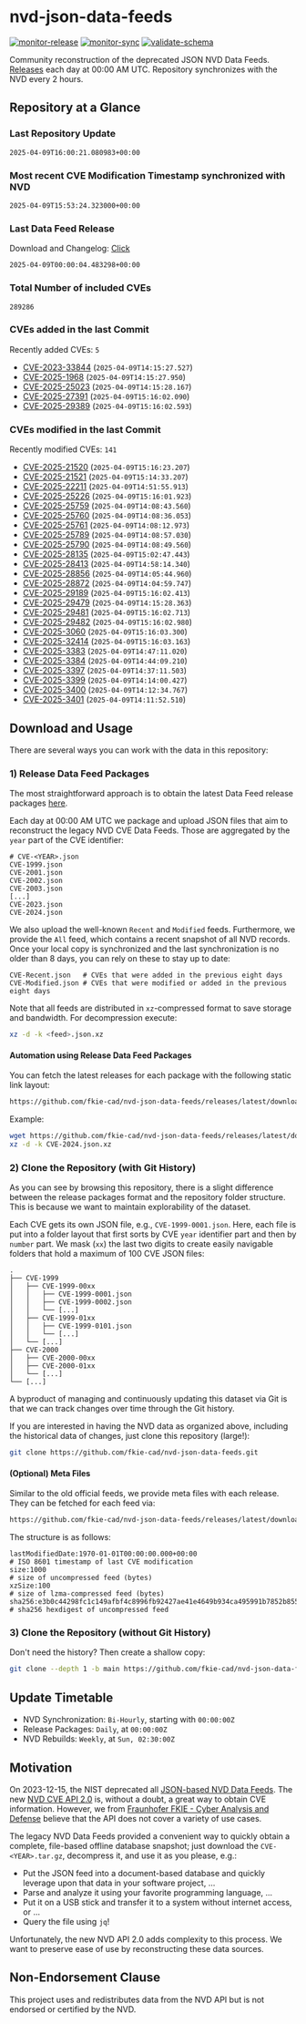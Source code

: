 # nvd-json-data-feeds

[![monitor-release](https://github.com/fkie-cad/nvd-json-data-feeds/actions/workflows/monitor_release.yml/badge.svg)](https://github.com/fkie-cad/nvd-json-data-feeds/actions/workflows/monitor_release.yml)
[![monitor-sync](https://github.com/fkie-cad/nvd-json-data-feeds/actions/workflows/monitor_sync.yml/badge.svg)](https://github.com/fkie-cad/nvd-json-data-feeds/actions/workflows/monitor_sync.yml)
[![validate-schema](https://github.com/fkie-cad/nvd-json-data-feeds/actions/workflows/validate_schema.yml/badge.svg)](https://github.com/fkie-cad/nvd-json-data-feeds/actions/workflows/validate_schema.yml)

Community reconstruction of the deprecated JSON NVD Data Feeds.
[Releases](https://github.com/fkie-cad/nvd-json-data-feeds/releases/latest) each day at 00:00 AM UTC.
Repository synchronizes with the NVD every 2 hours.

## Repository at a Glance

### Last Repository Update

```plain
2025-04-09T16:00:21.080983+00:00
```

### Most recent CVE Modification Timestamp synchronized with NVD

```plain
2025-04-09T15:53:24.323000+00:00
```

### Last Data Feed Release

Download and Changelog: [Click](https://github.com/fkie-cad/nvd-json-data-feeds/releases/latest)

```plain
2025-04-09T00:00:04.483298+00:00
```

### Total Number of included CVEs

```plain
289286
```

### CVEs added in the last Commit

Recently added CVEs: `5`

- [CVE-2023-33844](CVE-2023/CVE-2023-338xx/CVE-2023-33844.json) (`2025-04-09T14:15:27.527`)
- [CVE-2025-1968](CVE-2025/CVE-2025-19xx/CVE-2025-1968.json) (`2025-04-09T14:15:27.950`)
- [CVE-2025-25023](CVE-2025/CVE-2025-250xx/CVE-2025-25023.json) (`2025-04-09T14:15:28.167`)
- [CVE-2025-27391](CVE-2025/CVE-2025-273xx/CVE-2025-27391.json) (`2025-04-09T15:16:02.090`)
- [CVE-2025-29389](CVE-2025/CVE-2025-293xx/CVE-2025-29389.json) (`2025-04-09T15:16:02.593`)


### CVEs modified in the last Commit

Recently modified CVEs: `141`

- [CVE-2025-21520](CVE-2025/CVE-2025-215xx/CVE-2025-21520.json) (`2025-04-09T15:16:23.207`)
- [CVE-2025-21521](CVE-2025/CVE-2025-215xx/CVE-2025-21521.json) (`2025-04-09T15:14:33.207`)
- [CVE-2025-22211](CVE-2025/CVE-2025-222xx/CVE-2025-22211.json) (`2025-04-09T14:51:55.913`)
- [CVE-2025-25226](CVE-2025/CVE-2025-252xx/CVE-2025-25226.json) (`2025-04-09T15:16:01.923`)
- [CVE-2025-25759](CVE-2025/CVE-2025-257xx/CVE-2025-25759.json) (`2025-04-09T14:08:43.560`)
- [CVE-2025-25760](CVE-2025/CVE-2025-257xx/CVE-2025-25760.json) (`2025-04-09T14:08:36.053`)
- [CVE-2025-25761](CVE-2025/CVE-2025-257xx/CVE-2025-25761.json) (`2025-04-09T14:08:12.973`)
- [CVE-2025-25789](CVE-2025/CVE-2025-257xx/CVE-2025-25789.json) (`2025-04-09T14:08:57.030`)
- [CVE-2025-25790](CVE-2025/CVE-2025-257xx/CVE-2025-25790.json) (`2025-04-09T14:08:49.560`)
- [CVE-2025-28135](CVE-2025/CVE-2025-281xx/CVE-2025-28135.json) (`2025-04-09T15:02:47.443`)
- [CVE-2025-28413](CVE-2025/CVE-2025-284xx/CVE-2025-28413.json) (`2025-04-09T14:58:14.340`)
- [CVE-2025-28856](CVE-2025/CVE-2025-288xx/CVE-2025-28856.json) (`2025-04-09T14:05:44.960`)
- [CVE-2025-28872](CVE-2025/CVE-2025-288xx/CVE-2025-28872.json) (`2025-04-09T14:04:59.747`)
- [CVE-2025-29189](CVE-2025/CVE-2025-291xx/CVE-2025-29189.json) (`2025-04-09T15:16:02.413`)
- [CVE-2025-29479](CVE-2025/CVE-2025-294xx/CVE-2025-29479.json) (`2025-04-09T14:15:28.363`)
- [CVE-2025-29481](CVE-2025/CVE-2025-294xx/CVE-2025-29481.json) (`2025-04-09T15:16:02.713`)
- [CVE-2025-29482](CVE-2025/CVE-2025-294xx/CVE-2025-29482.json) (`2025-04-09T15:16:02.980`)
- [CVE-2025-3060](CVE-2025/CVE-2025-30xx/CVE-2025-3060.json) (`2025-04-09T15:16:03.300`)
- [CVE-2025-32414](CVE-2025/CVE-2025-324xx/CVE-2025-32414.json) (`2025-04-09T15:16:03.163`)
- [CVE-2025-3383](CVE-2025/CVE-2025-33xx/CVE-2025-3383.json) (`2025-04-09T14:47:11.020`)
- [CVE-2025-3384](CVE-2025/CVE-2025-33xx/CVE-2025-3384.json) (`2025-04-09T14:44:09.210`)
- [CVE-2025-3397](CVE-2025/CVE-2025-33xx/CVE-2025-3397.json) (`2025-04-09T14:37:11.503`)
- [CVE-2025-3399](CVE-2025/CVE-2025-33xx/CVE-2025-3399.json) (`2025-04-09T14:14:00.427`)
- [CVE-2025-3400](CVE-2025/CVE-2025-34xx/CVE-2025-3400.json) (`2025-04-09T14:12:34.767`)
- [CVE-2025-3401](CVE-2025/CVE-2025-34xx/CVE-2025-3401.json) (`2025-04-09T14:11:52.510`)


## Download and Usage

There are several ways you can work with the data in this repository:

### 1) Release Data Feed Packages

The most straightforward approach is to obtain the latest Data Feed release packages [here](https://github.com/fkie-cad/nvd-json-data-feeds/releases/latest).

Each day at 00:00 AM UTC we package and upload JSON files that aim to reconstruct the legacy NVD CVE Data Feeds.
Those are aggregated by the `year` part of the CVE identifier:

```
# CVE-<YEAR>.json
CVE-1999.json
CVE-2001.json
CVE-2002.json
CVE-2003.json
[...]
CVE-2023.json
CVE-2024.json
```

We also upload the well-known `Recent` and `Modified` feeds.
Furthermore, we provide the `All` feed, which contains a recent snapshot of all NVD records.
Once your local copy is synchronized and the last synchronization is no older than 8 days, you can rely on these to stay up to date:

```plain
CVE-Recent.json   # CVEs that were added in the previous eight days
CVE-Modified.json # CVEs that were modified or added in the previous eight days
```

Note that all feeds are distributed in `xz`-compressed format to save storage and bandwidth.
For decompression execute:

```sh
xz -d -k <feed>.json.xz
```

#### Automation using Release Data Feed Packages

You can fetch the latest releases for each package with the following static link layout:

```sh
https://github.com/fkie-cad/nvd-json-data-feeds/releases/latest/download/CVE-<YEAR>.json.xz
```

Example:

```sh
wget https://github.com/fkie-cad/nvd-json-data-feeds/releases/latest/download/CVE-2024.json.xz
xz -d -k CVE-2024.json.xz
```

### 2) Clone the Repository (with Git History)

As you can see by browsing this repository, there is a slight difference between the release packages format and the repository folder structure.
This is because we want to maintain explorability of the dataset.

Each CVE gets its own JSON file, e.g., `CVE-1999-0001.json`.
Here, each file is put into a folder layout that first sorts by CVE `year` identifier part and then by `number` part.
We mask (`xx`) the last two digits to create easily navigable folders that hold a maximum of 100 CVE JSON files:

```plain
.
├── CVE-1999
│   ├── CVE-1999-00xx
│   │   ├── CVE-1999-0001.json
│   │   ├── CVE-1999-0002.json
│   │   └── [...]
│   ├── CVE-1999-01xx
│   │   ├── CVE-1999-0101.json
│   │   └── [...]
│   └── [...]
├── CVE-2000
│   ├── CVE-2000-00xx
│   ├── CVE-2000-01xx
│   └── [...]
└── [...]
```

A byproduct of managing and continuously updating this dataset via Git is that we can track changes over time through the Git history.

If you are interested in having the NVD data as organized above, including the historical data of changes, just clone this repository (large!):

```sh
git clone https://github.com/fkie-cad/nvd-json-data-feeds.git
```

#### (Optional) Meta Files

Similar to the old official feeds, we provide meta files with each release. They can be fetched for each feed via:

```sh
https://github.com/fkie-cad/nvd-json-data-feeds/releases/latest/download/CVE-<YEAR>.meta
```

The structure is as follows:

```plain
lastModifiedDate:1970-01-01T00:00:00.000+00:00                          # ISO 8601 timestamp of last CVE modification
size:1000                                                               # size of uncompressed feed (bytes)
xzSize:100                                                              # size of lzma-compressed feed (bytes)
sha256:e3b0c44298fc1c149afbf4c8996fb92427ae41e4649b934ca495991b7852b855 # sha256 hexdigest of uncompressed feed
```

### 3) Clone the Repository (without Git History)

Don't need the history? Then create a shallow copy:

```sh
git clone --depth 1 -b main https://github.com/fkie-cad/nvd-json-data-feeds.git
```


## Update Timetable

* NVD Synchronization: `Bi-Hourly`, starting with `00:00:00Z`
* Release Packages: `Daily`, at `00:00:00Z`
* NVD Rebuilds: `Weekly`, at `Sun, 02:30:00Z`


## Motivation

On 2023-12-15, the NIST deprecated all [JSON-based NVD Data Feeds](https://nvd.nist.gov/vuln/data-feeds#divRetirementBanner-1).
The new [NVD CVE API 2.0](https://nvd.nist.gov/developers/vulnerabilities) is, without a doubt, a great way to obtain CVE information.
However, we from [Fraunhofer FKIE - Cyber Analysis and Defense](https://www.fkie.fraunhofer.de/en/departments/cad.html) believe that the API does not cover a variety of use cases.

The legacy NVD Data Feeds provided a convenient way to quickly obtain a complete, file-based offline database snapshot; just download the `CVE-<YEAR>.tar.gz`, decompress it, and use it as you please, e.g.:

- Put the JSON feed into a document-based database and quickly leverage upon that data in your software project, ...
- Parse and analyze it using your favorite programming language, ...
- Put it on a USB stick and transfer it to a system without internet access, or ...
- Query the file using `jq`!

Unfortunately, the new NVD API 2.0 adds complexity to this process.
We want to preserve ease of use by reconstructing these data sources.

## Non-Endorsement Clause

This project uses and redistributes data from the NVD API but is not endorsed or certified by the NVD.